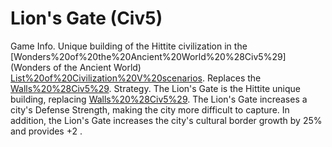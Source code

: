 # Lion's Gate (Civ5)

Game Info.
Unique building of the Hittite civilization in the [Wonders%20of%20the%20Ancient%20World%20%28Civ5%29](Wonders of the Ancient World) [List%20of%20Civilization%20V%20scenarios](scenario). Replaces the [Walls%20%28Civ5%29](Walls).
Strategy.
The Lion's Gate is the Hittite unique building, replacing [Walls%20%28Civ5%29](Walls). The Lion's Gate increases a city's Defense Strength, making the city more difficult to capture. In addition, the Lion's Gate increases the city's cultural border growth by 25% and provides +2 .